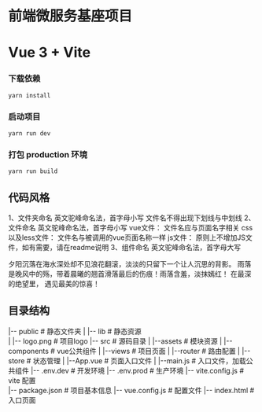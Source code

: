 # 前端微服务基座项目

# Vue 3 + Vite

### 下载依赖
```
yarn install
```

### 启动项目
```
yarn run dev
```

### 打包 production 环境
```
yarn run build
```

## 代码风格
1、文件夹命名
    英文驼峰命名法，首字母小写
    文件名不得出现下划线与中划线
2、文件命名
    英文驼峰命名法，首字母小写
    vue文件：
        文件名应与页面名字相关
    css以及less文件：
        文件名与被调用的vue页面名称一样
    js文件：
        原则上不增加JS文件，如有需要，请在readme说明
3、组件命名
    英文驼峰命名法，首字母大写

夕阳沉落在海水深处却不见浪花翻滚，淡淡的只留下一个让人沉思的背影。
雨落是晚风中的殇，带着晨曦的翘首滑落最后的伤痕！雨落含羞，淡抹嫣红！
    在最深的绝望里，
    遇见最美的惊喜！

## 目录结构
|-- public                    # 静态文件夹
|   |-- lib                   # 静态资源                            
|   |-- logo.png              # 项目logo
|-- src                       # 源码目录
|   |--assets                 # 模块资源
|   |--components             # vue公共组件
|   |--views                  # 项目页面
|   |--router                 # 路由配置
|   |--store                  # 状态管理
|   |--App.vue                # 页面入口文件
|   |--main.js                # 入口文件，加载公共组件
|-- .env.dev                  # 开发环境
|-- .env.prod                 # 生产环境
|-- vite.config.js            # vite 配置                        
|-- package.json              # 项目基本信息
|-- vue.config.js             # 配置文件
|-- index.html                # 入口页面

